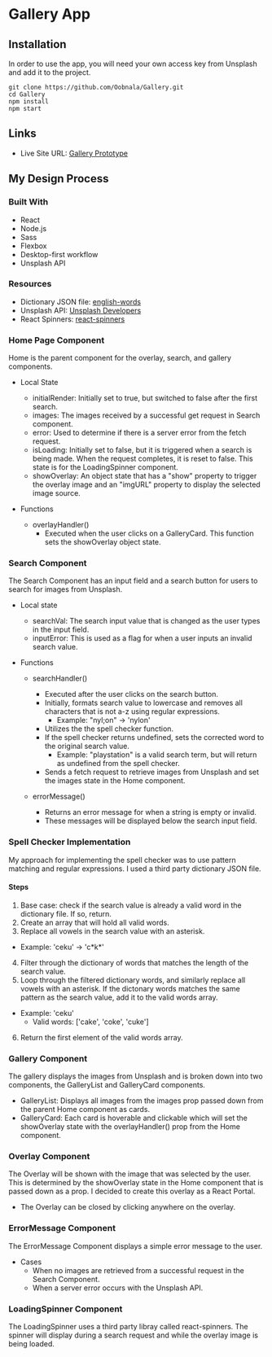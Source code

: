 # Gallery App

## Installation

In order to use the app, you will need your own access key from Unsplash and add it to the project.

```
git clone https://github.com/Oobnala/Gallery.git
cd Gallery
npm install
npm start
```

## Links

- Live Site URL: [Gallery Prototype](https://gallery-prototype-d8dd39.netlify.app/)

## My Design Process

### Built With

- React
- Node.js
- Sass
- Flexbox
- Desktop-first workflow
- Unsplash API

### Resources

- Dictionary JSON file: [english-words](https://github.com/dwyl/english-words)
- Unsplash API: [Unsplash Developers](https://unsplash.com/developers)
- React Spinners: [react-spinners](https://www.npmjs.com/package/react-spinners)

### Home Page Component

Home is the parent component for the overlay, search, and gallery components.

- Local State

  - initialRender: Initially set to true, but switched to false after the first search.
  - images: The images received by a successful get request in Search component.
  - error: Used to determine if there is a server error from the fetch request.
  - isLoading: Initially set to false, but it is triggered when a search is being made. When the request completes, it is reset to false. This state is for the LoadingSpinner component.
  - showOverlay: An object state that has a "show" property to trigger the overlay image and an "imgURL" property to display the selected image source.

- Functions
  - overlayHandler()
    - Executed when the user clicks on a GalleryCard. This function sets the showOverlay object state.

### Search Component

The Search Component has an input field and a search button for users to search for images from Unsplash.

- Local state

  - searchVal: The search input value that is changed as the user types in the input field.
  - inputError: This is used as a flag for when a user inputs an invalid search value.

- Functions

  - searchHandler()

    - Executed after the user clicks on the search button.
    - Initially, formats search value to lowercase and removes all characters that is not a-z using regular expressions.
      - Example: "nyl;on" -> 'nylon'
    - Utilizes the the spell checker function.
    - If the spell checker returns undefined, sets the corrected word to the original search value.
      - Example: "playstation" is a valid search term, but will return as undefined from the spell checker.
    - Sends a fetch request to retrieve images from Unsplash and set the images state in the Home component.

  - errorMessage()
    - Returns an error message for when a string is empty or invalid.
    - These messages will be displayed below the search input field.

### Spell Checker Implementation

My approach for implementing the spell checker was to use pattern matching and regular expressions. I used a third party dictionary JSON file.

#### Steps

1. Base case: check if the search value is already a valid word in the dictionary file. If so, return.
2. Create an array that will hold all valid words.
3. Replace all vowels in the search value with an asterisk.

- Example: 'ceku' -> 'c\*k\*'

4. Filter through the dictionary of words that matches the length of the search value.
5. Loop through the filtered dictionary words, and similarly replace all vowels with an asterisk. If the dictonary words matches the same pattern as the search value, add it to the valid words array.

- Example: 'ceku'
  - Valid words: ['cake', 'coke', 'cuke']

6. Return the first element of the valid words array.

### Gallery Component

The gallery displays the images from Unsplash and is broken down into two components, the GalleryList and GalleryCard components.

- GalleryList: Displays all images from the images prop passed down from the parent Home component as cards.
- GalleryCard: Each card is hoverable and clickable which will set the showOverlay state with the overlayHandler() prop from the Home component.

### Overlay Component

The Overlay will be shown with the image that was selected by the user. This is determined by the showOverlay state in the Home component that is passed down as a prop. I decided to create this overlay as a React Portal.

- The Overlay can be closed by clicking anywhere on the overlay.

### ErrorMessage Component

The ErrorMessage Component displays a simple error message to the user.

- Cases
  - When no images are retrieved from a successful request in the Search Component.
  - When a server error occurs with the Unsplash API.

### LoadingSpinner Component

The LoadingSpinner uses a third party libray called react-spinners. The spinner will display during a search request and while the overlay image is being loaded.
